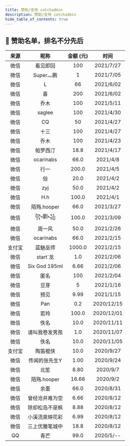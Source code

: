 ```yaml
---
title: 赞助/支持 catchadmin
description: 赞助/支持 catchadmin
hide_table_of_contents: true
---
```


## 🎉 赞助名单，排名不分先后

| 来源 | 昵称 | 金额 (元)|时间
| :----: | :----:| :----: | :----: |
|微信|	看见即回|	100	|2021/7/27|
|微信|	Super灬鹏	|1	|2021/7/05|
|微信|	L|	66|	2021/6/02|
|微信|	喜|	200	|2021/6/02|
|微信|	乔木|	100	|2021/5/11|
|微信|	saglee|	100	|2021/4/30|
|微信|	CQ	|50	|2021/4/27|
|微信|	十三|	100	|2021/4/27|
|微信|	乔木|	100|	2021/4/23|
|微信|	帕罗西汀|	18.8	|2021/4/17|
|微信|	ocarinabs|	66.0	|2021/4/8|
|微信|	行一|	200.0	|2021/4/5|
|微信|	俗|	20.0	|2021/4/2|
|微信|	zyj|	50.0	|2021/4/2|
|微信|	H.h	|100.0	|2021/4/1|
|微信|	陌殇.hooper	|66.0	|2021/3/27|
|微信|	꧂劉꧁|	100.0	|2021/3/09|
|微信|	周一风|	50.0	|2021/2/26|
|微信|	ocarinabs|	66.0|	2021/2/15|
|支付宝|	蓝魅巫师|	1000.0|	2021/2/15|
|微信|	start`龙|	1.0|	2021/2/06|
|微信|	Six God 195ml|	6.66|	2021/2/06|
|微信|	匿名|	100	|2021/2/04|
|微信|	豆芽|	5	|2021/1/16|
|微信|	预见|	9.99|	2021/1/15|
|微信|	Pan	|0.2	|2020/12/15|
|微信|	若玲	|100.0|	2020/12/01|
| 微信 | 佚名 | 10.0 | 2020/11/11 |
| 微信 | 请叫我卷发男孩 | 1.0 | 2020/11/07 |
| 微信 | 佚名 | 10.0 | 2020/11/05 |
| 支付宝 | 陶笛棍侠 | 10.0 | 2020/9/27 |
| 微信 | 传闻的张先生Y | 1.00| 2020/9/24 |
| 微信 | 北笙 | 8.80| 2020/9/7 |
| 微信 | 陌殇.hooper | 16.66| 2020/9/2 |
| 微信 | 余墨 | 66.0 | 2020/8/31 |
| 微信 | 曾经沧井难为空 | 6.66 | 2020/8/12 |
| 微信 | 除却松岛不是枫 | 8.88 | 2020/8/12 |
| 微信 | 小溪流泉映花彩 | 6.99 | 2020/8/12 |
| 微信 | 三上优雅笔城中 | 18.8 | 2020/8/12 |
| QQ | 青芒 | 99.0 | 2020/5/-- |


